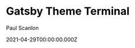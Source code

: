---
title: Gatsby Theme Terminal
github: https://github.com/PaulieScanlon/gatsby-theme-terminal
demo: https://gatsbythemeterminal.gatsbyjs.io/
license: null
author: Paul Scanlon
author_link: ''
author_twitter: pauliescanlon
author_github: PaulieScanlon
date: 2021-04-29T00:00:00.000Z
ssg:
  - Gatsby
cms: null
css: null
archetype: null
services: null
hosting:
  - Netlify
  - Vercel
description: >-
  Gatsby Theme Terminal aims to be a zero component theme. It provides data
  components to aid in the abstraction of presentational and data layers which
  together provide the most flexibility.
stale: false
disabled_reason: ''
draft: false
disabled: false
---